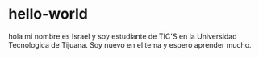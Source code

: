 # hello-world
hola mi nombre es Israel y soy estudiante de TIC'S en la Universidad Tecnologica de Tijuana. Soy nuevo en el tema y espero aprender mucho.
